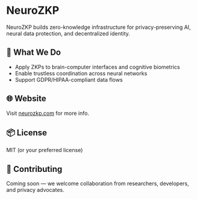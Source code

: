# NeuroZKP

NeuroZKP builds zero-knowledge infrastructure for privacy-preserving AI, neural data protection, and decentralized identity.

## 🔐 What We Do
- Apply ZKPs to brain-computer interfaces and cognitive biometrics
- Enable trustless coordination across neural networks
- Support GDPR/HIPAA-compliant data flows

## 🌐 Website
Visit [neurozkp.com](https://www.neurozkp.com) for more info.

## 📦 License
MIT (or your preferred license)

## 🤝 Contributing
Coming soon — we welcome collaboration from researchers, developers, and privacy advocates.

